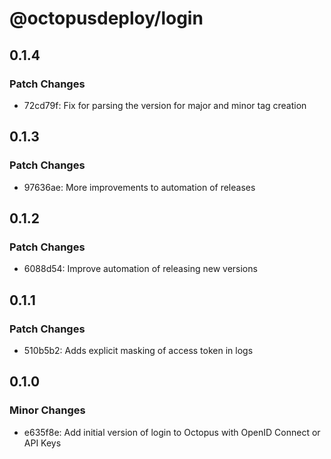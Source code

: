 # @octopusdeploy/login

## 0.1.4

### Patch Changes

-   72cd79f: Fix for parsing the version for major and minor tag creation

## 0.1.3

### Patch Changes

-   97636ae: More improvements to automation of releases

## 0.1.2

### Patch Changes

-   6088d54: Improve automation of releasing new versions

## 0.1.1

### Patch Changes

-   510b5b2: Adds explicit masking of access token in logs

## 0.1.0

### Minor Changes

-   e635f8e: Add initial version of login to Octopus with OpenID Connect or API Keys
